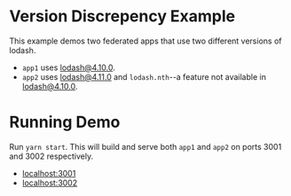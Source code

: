 # Version Discrepency Example

This example demos two federated apps that use two different versions of lodash.

- `app1` uses lodash@4.10.0.
- `app2` uses lodash@4.11.0 and `lodash.nth`--a feature not available in lodash@4.10.0.

# Running Demo

Run `yarn start`. This will build and serve both `app1` and `app2` on ports 3001 and 3002 respectively.

- [localhost:3001](http://localhost:3001/)
- [localhost:3002](http://localhost:3002/)
